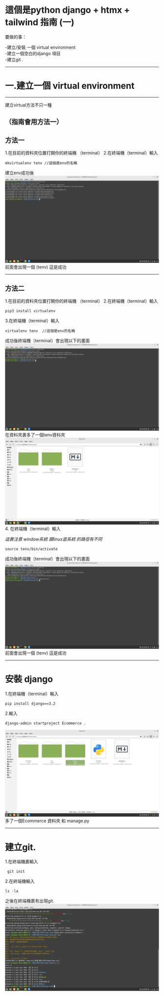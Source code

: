 這個是python django + htmx + tailwind 指南 (一)
===

要做的事：

-建立/安裝 一個 virtual environment  
-建立一個空白的django 項目  
-建立git .    

---  


一.建立一個 virtual environment
===

---
建立virtual方法不只一種  
## （指南會用方法一） 

## 方法一
1.在目前的資料夾位置打開你的終端機  （terminal）
2.在終端機（terminal）輸入    
```
mkvirtualenv tenv //這個是env的名稱
``` 
建立env成功後
<img src="指南img/workon .png">
前面會出現一個 (tenv) 這是成功

---

## 方法二  

1.在目前的資料夾位置打開你的終端機  （terminal）
2.在終端機（terminal）輸入    
```
pip3 install virtualenv
```  
3.在終端機（terminal）輸入    
```
virtualenv tenv  //這個是env的名稱
```  
成功後終端機（terminal）會出現以下的畫面
<img decoding="async" src="指南img/create virtualenv .png">
在資料夾裹多了一個tenv資枓夾
<img decoding="async" src="指南img/create tenv .png">
4. 在終端機（terminal）輸入  

*這裹注意 window系統 跟linux底系統 的路徑有不同* 
```
source tenv/bin/activate
```
成功後終端機（terminal）會出現以下的畫面
<img decoding="async" src="指南img/go in env .png">
前面會出現一個 (tenv) 這是成功  

---

安裝 django 
===
1.在終端機（terminal）輸入
```
pip install django==3.2
```
2.輸入
```
django-admin startproject Ecommerce .
```
<img src="指南img/django project .png">
多了一個Ecommerce 資料夾 和 manage.py  

---
建立git.
===

1.在終端機裹輸入  

```
 git init 
```

2.在終端機輸入
```
ls -la
```  
之後在終端機裹有出現git.
<img src="指南img/git .png">

